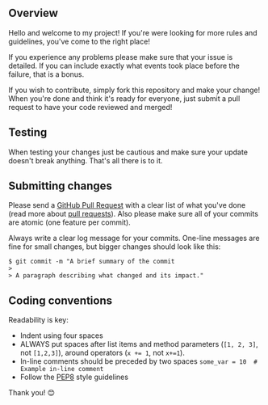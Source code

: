## Overview
Hello and welcome to my project! If you're were looking for more rules and guidelines, you've come to the right place!

If you experience any problems please make sure that your issue is detailed. If you can include exactly what events took 
place before the failure, that is a bonus.

If you wish to contribute, simply fork this repository and make your change! When you're done and think it's ready for everyone, just submit a pull request to have your code reviewed and merged!

## Testing

When testing your changes just be cautious and make sure your update doesn't break anything. That's all there is to it.

## Submitting changes

Please send a [GitHub Pull Request](https://github.com/djcopley/Tiltometer/pulls) with a clear list of what you've done 
(read more about [pull requests](https://help.github.com/articles/about-pull-requests/)). Also please make sure all of 
your commits are atomic (one feature per commit).

Always write a clear log message for your commits. One-line messages are fine for small changes, but bigger changes 
should look like this:

    $ git commit -m "A brief summary of the commit
    > 
    > A paragraph describing what changed and its impact."

## Coding conventions

Readability is key:

  * Indent using four spaces
  * ALWAYS put spaces after list items and method parameters (`[1, 2, 3]`, not `[1,2,3]`), around operators (`x += 1`, not `x+=1`).
  * In-line comments should be preceded by two spaces `some_var = 10  # Example in-line comment`
  * Follow the [PEP8](https://www.python.org/dev/peps/pep-0008/) style guidelines
  
Thank you! 😊
